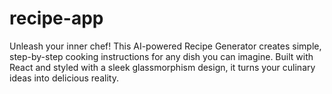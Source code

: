 # recipe-app
Unleash your inner chef! This AI-powered Recipe Generator creates simple, step-by-step cooking instructions for any dish you can imagine. Built with React and styled with a sleek glassmorphism design, it turns your culinary ideas into delicious reality.
